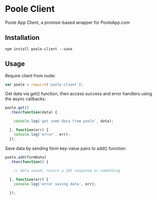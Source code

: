 Poole Client
==========

Poole App Client, a promise-based wrapper for PooleApp.com

Installation
----
`npm install poole-client --save`


Usage
----

Require client from node:

```javascript
var poole = require('poole-client');
```

Get data via get() function, then access success and error handlers using the async callbacks:

```javascript
poole.get()
  .then(function(data) {

    console.log('got some data from poole', data);

  }, function(err) {
    console.log('error', err);
  });
```

Save data by sending form key-value pairs to add() function:

```javascript
poole.add(formData)
  .then(function() {
      
    // data saved, return a 201 response or something

  }, function(err) {
    console.log('error saving data', err);

  });
```

